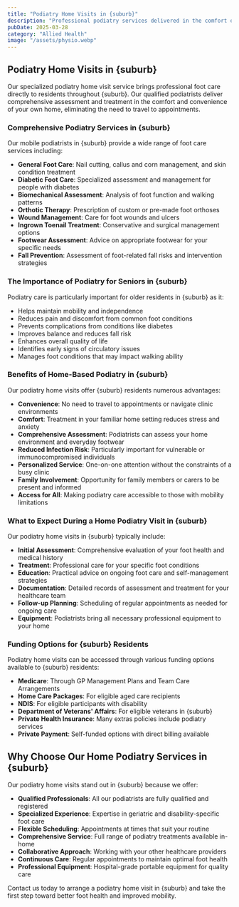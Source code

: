 ```yaml
---
title: "Podiatry Home Visits in {suburb}"
description: "Professional podiatry services delivered in the comfort of your home in {suburb}. Our qualified podiatrists provide comprehensive foot care to enhance mobility, comfort, and overall foot health."
pubDate: 2025-03-28
category: "Allied Health"
image: "/assets/physio.webp"
---
```


## Podiatry Home Visits in {suburb}

Our specialized podiatry home visit service brings professional foot care directly to residents throughout {suburb}. Our qualified podiatrists deliver comprehensive assessment and treatment in the comfort and convenience of your own home, eliminating the need to travel to appointments.

### Comprehensive Podiatry Services in {suburb}

Our mobile podiatrists in {suburb} provide a wide range of foot care services including:

- **General Foot Care**: Nail cutting, callus and corn management, and skin condition treatment
- **Diabetic Foot Care**: Specialized assessment and management for people with diabetes
- **Biomechanical Assessment**: Analysis of foot function and walking patterns
- **Orthotic Therapy**: Prescription of custom or pre-made foot orthoses
- **Wound Management**: Care for foot wounds and ulcers
- **Ingrown Toenail Treatment**: Conservative and surgical management options
- **Footwear Assessment**: Advice on appropriate footwear for your specific needs
- **Fall Prevention**: Assessment of foot-related fall risks and intervention strategies

### The Importance of Podiatry for Seniors in {suburb}

Podiatry care is particularly important for older residents in {suburb} as it:

- Helps maintain mobility and independence
- Reduces pain and discomfort from common foot conditions
- Prevents complications from conditions like diabetes
- Improves balance and reduces fall risk
- Enhances overall quality of life
- Identifies early signs of circulatory issues
- Manages foot conditions that may impact walking ability

### Benefits of Home-Based Podiatry in {suburb}

Our podiatry home visits offer {suburb} residents numerous advantages:

- **Convenience**: No need to travel to appointments or navigate clinic environments
- **Comfort**: Treatment in your familiar home setting reduces stress and anxiety
- **Comprehensive Assessment**: Podiatrists can assess your home environment and everyday footwear
- **Reduced Infection Risk**: Particularly important for vulnerable or immunocompromised individuals
- **Personalized Service**: One-on-one attention without the constraints of a busy clinic
- **Family Involvement**: Opportunity for family members or carers to be present and informed
- **Access for All**: Making podiatry care accessible to those with mobility limitations

### What to Expect During a Home Podiatry Visit in {suburb}

Our podiatry home visits in {suburb} typically include:

- **Initial Assessment**: Comprehensive evaluation of your foot health and medical history
- **Treatment**: Professional care for your specific foot conditions
- **Education**: Practical advice on ongoing foot care and self-management strategies
- **Documentation**: Detailed records of assessment and treatment for your healthcare team
- **Follow-up Planning**: Scheduling of regular appointments as needed for ongoing care
- **Equipment**: Podiatrists bring all necessary professional equipment to your home

### Funding Options for {suburb} Residents

Podiatry home visits can be accessed through various funding options available to {suburb} residents:

- **Medicare**: Through GP Management Plans and Team Care Arrangements
- **Home Care Packages**: For eligible aged care recipients
- **NDIS**: For eligible participants with disability
- **Department of Veterans' Affairs**: For eligible veterans in {suburb}
- **Private Health Insurance**: Many extras policies include podiatry services
- **Private Payment**: Self-funded options with direct billing available

## Why Choose Our Home Podiatry Services in {suburb}

Our podiatry home visits stand out in {suburb} because we offer:

- **Qualified Professionals**: All our podiatrists are fully qualified and registered
- **Specialized Experience**: Expertise in geriatric and disability-specific foot care
- **Flexible Scheduling**: Appointments at times that suit your routine
- **Comprehensive Service**: Full range of podiatry treatments available in-home
- **Collaborative Approach**: Working with your other healthcare providers
- **Continuous Care**: Regular appointments to maintain optimal foot health
- **Professional Equipment**: Hospital-grade portable equipment for quality care

Contact us today to arrange a podiatry home visit in {suburb} and take the first step toward better foot health and improved mobility. 